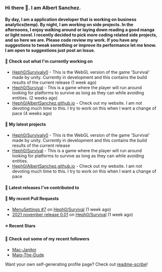 ### Hi there 👋. I am Albert Sanchez. 
#### By day, I am a application developer that is working on business analytics(temp). By night, I am working on side projects. In the afternoons, I enjoy walking around or laying down reading a good manga or light novel. I recently decided to pick more coding related side projects, and so here we are. Please code review my work. If you have any suggestions to tweak something or improve its performance let me know. I am open to suggestions just post an Issue.

#### 👷 Check out what I'm currently working on

- [Heph0/Survivalv0](https://github.com/Heph0/Survivalv0) - This is the WebGL version of the game &#39;Survival&#39; made by unity. Currently in development and this contains the build results of the current release (1 week ago)
- [Heph0/Survival](https://github.com/Heph0/Survival) - This is a game where the player will run around looking for platforms to survive as long as they can while avoiding entities.  (2 weeks ago)
- [Heph0/AlbertSanchez.github.io](https://github.com/Heph0/AlbertSanchez.github.io) - Check out my website. I am not devoting much time to this. I try to work on this when I want a change of pace (4 weeks ago)

#### 🌱 My latest projects

- [Heph0/Survivalv0](https://github.com/Heph0/Survivalv0) - This is the WebGL version of the game &#39;Survival&#39; made by unity. Currently in development and this contains the build results of the current release
- [Heph0/Survival](https://github.com/Heph0/Survival) - This is a game where the player will run around looking for platforms to survive as long as they can while avoiding entities. 
- [Heph0/AlbertSanchez.github.io](https://github.com/Heph0/AlbertSanchez.github.io) - Check out my website. I am not devoting much time to this. I try to work on this when I want a change of pace

#### 🔭 Latest releases I've contributed to


#### 🔨 My recent Pull Requests

- [MenuSettings #7](https://github.com/Heph0/Survival/pull/11) on [Heph0/Survival](https://github.com/Heph0/Survival) (1 week ago)
- [2021 november release 0.01](https://github.com/Heph0/Survival/pull/8) on [Heph0/Survival](https://github.com/Heph0/Survival) (1 week ago)

#### ⭐ Recent Stars


#### 👯 Check out some of my recent followers

- [Mac-Janitor](https://github.com/Mac-Janitor)
- [Maiq-The-Dude](https://github.com/Maiq-The-Dude)

Want your own self-generating profile page? Check out [readme-scribe](https://github.com/muesli/readme-scribe)!
